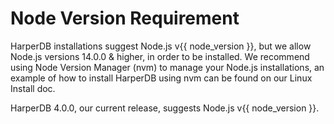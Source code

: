 

# Node Version Requirement

HarperDB installations suggest Node.js v{{ node_version }}, but we allow Node.js versions 14.0.0 & higher, in order to be installed. We recommend using Node Version Manager (nvm) to manage your Node.js installations, an example of how to install HarperDB using nvm can be found on our Linux Install doc.



HarperDB 4.0.0, our current release, suggests Node.js v{{ node_version }}.